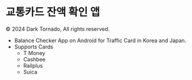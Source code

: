 #  교통카드 잔액 확인 앱
© 2024 Dark Tornado, All rights reserved.

- Balance Checker App on Android for Traffic Card in Korea and Japan.
- Supports Cards
  - T Money
  - Cashbee
  - Railplus
  - Suica
